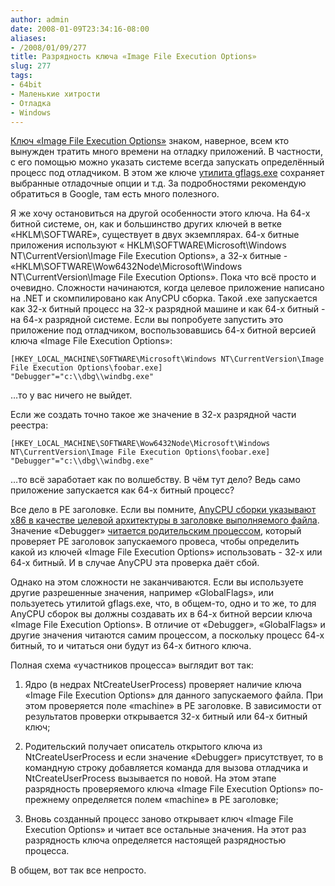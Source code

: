 ```yaml
---
author: admin
date: 2008-01-09T23:34:16-08:00
aliases:
- /2008/01/09/277
title: Разрядность ключа «Image File Execution Options»
slug: 277
tags:
- 64bit
- Маленькие хитрости
- Отладка
- Windows
---
```


[Ключ «Image File Execution Options»](http://blogs.msdn.com/junfeng/archive/2004/04/28/121871.aspx) знаком, наверное, всем кто вынужден тратить много времени на отладку приложений. В частности, с его помощью можно указать системе всегда запускать определённый процесс под отладчиком. В этом же ключе [утилита gflags.exe](http://technet2.microsoft.com/windowsserver/en/library/b6af1963-3b75-42f2-860f-aff9354aefde1033.mspx?mfr=true) сохраняет выбранные отладочные опции и т.д. За подробностями рекомендую обратиться в Google, там есть много полезного. 

<!--more-->

Я же хочу остановиться на другой особенности этого ключа. На 64-х битной системе, он, как и большинство других ключей в ветке «HKLM\SOFTWARE», существует в двух экземплярах. 64-х битные приложения используют « HKLM\SOFTWARE\Microsoft\Windows NT\CurrentVersion\Image File Execution Options», а 32-х битные - «HKLM\SOFTWARE\Wow6432Node\Microsoft\Windows NT\CurrentVersion\Image File Execution Options». Пока что всё просто и очевидно. Сложности начинаются, когда целевое приложение написано на .NET и скомпилировано как AnyCPU сборка. Такой .exe запускается как 32-х битный процесс на 32-х разрядной машине и как 64-х битный - на 64-х разрядной системе. Если вы попробуете запустить это приложение под отладчиком, воспользовавшись 64-х битной версией ключа «Image File Execution Options»:

```no-highlight
[HKEY_LOCAL_MACHINE\SOFTWARE\Microsoft\Windows NT\CurrentVersion\Image File Execution Options\foobar.exe]
"Debugger"="c:\\dbg\\windbg.exe"
```

…то у вас ничего не выйдет. 

Если же создать точно такое же значение в 32-х разрядной части реестра:

```no-highlight
[HKEY_LOCAL_MACHINE\SOFTWARE\Wow6432Node\Microsoft\Windows NT\CurrentVersion\Image File Execution Options\foobar.exe]
"Debugger"="c:\\dbg\\windbg.exe"
```

…то всё заработает как по волшебству. В чём тут дело? Ведь само приложение запускается как 64-х битный процесс?

Все дело в PE заголовке. Если вы помните, [AnyCPU сборки указывают x86 в качестве целевой архитектуры в заголовке выполняемого файла](http://blog.not-a-kernel-guy.com/2007/12/18/272). Значение «Debugger» [читается родительским процессом](http://blogs.msdn.com/oldnewthing/archive/2007/07/02/3652873.aspx), который проверяет PE заголовок запускаемого провеса, чтобы определить какой из ключей «Image File Execution Options» использовать - 32-х или 64-х битный. И в случае AnyCPU эта проверка даёт сбой.

Однако на этом сложности не заканчиваются. Если вы используете другие разрешенные значения, например «GlobalFlags», или пользуетесь утилитой gflags.exe, что, в общем-то, одно и то же, то для AnyCPU сборок вы должны создавать их в 64-х битной версии ключа «Image File Execution Options». В отличие от «Debugger», «GlobalFlags» и другие значения читаются самим процессом, а поскольку процесс 64-х битный, то и читаться они будут из 64-х битного ключа. 

Полная схема «участников процесса» выглядит вот так:

  1. Ядро (в недрах NtCreateUserProcess) проверяет наличие ключа «Image File Execution Options» для данного запускаемого файла. При этом проверяется поле «machine» в PE заголовке. В зависимости от результатов проверки открывается 32-х битный или 64-х битный ключ; 

  2. Родительский получает описатель открытого ключа из NtCreateUserProcess и если значение «Debugger» присутствует, то в командную строку добавляется команда для вызова отладчика и NtCreateUserProcess вызывается по новой. На этом этапе разрядность проверяемого ключа «Image File Execution Options» по-прежнему определяется полем «machine» в PE заголовке; 

  3. Вновь созданный процесс заново открывает ключ «Image File Execution Options» и читает все остальные значения. На этот раз разрядность ключа определяется настоящей разрядностью процесса. 

В общем, вот так все непросто.
